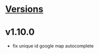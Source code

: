 # [Versions](https://github.com/Tracktor/treege-consumer/releases)

# v1.10.0
- fix unique id google map autocomplete
